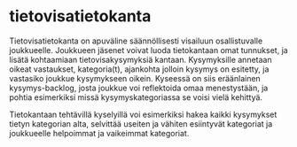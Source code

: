 # tietovisatietokanta

Tietovisatietokanta on apuväline säännöllisesti visailuun osallistuvalle joukkueelle. Joukkueen jäsenet voivat luoda tietokantaan omat tunnukset, ja lisätä kohtaamiaan tietovisakysymyksiä kantaan. Kysymyksille annetaan oikeat vastaukset, kategoria(t), ajankohta jolloin kysymys on esitetty, ja vastasiko joukkue kysymykseen oikein. Kyseessä on siis eräänlainen kysymys-backlog, josta joukkue voi reflektoida omaa menestystään, ja pohtia esimerkiksi missä kysymyskategoriassa se voisi vielä kehittyä.

Tietokantaan tehtävillä kyselyillä voi esimerkiksi hakea kaikki kysymykset tietyn kategorian alta, selvittää useiten ja vähiten esiintyvät kategoriat ja joukkueelle helpoimmat ja vaikeimmat kategoriat.
